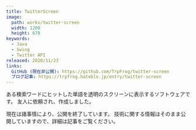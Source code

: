 ```yaml
---
title: TwitterScreen
image: 
  path: works/twitter-screen
  width: 1200
  height: 670
keywords:
  - Java
  - Swing
  - Twitter API
released: 2020/11/23
links:
  GitHub (現在非公開): https://github.com/TrpFrog/twitter-screen
  ブログ記事: https://trpfrog.hateblo.jp/entry/twitter-screen
---
```


ある検索ワードにヒットした単語を透明のスクリーンに表示するソフトウェアです。
友人に依頼され、作成しました。

現在は諸事情により、公開を終了しています。
技術に関する情報はそのまま公開していますので、詳細は記事をご覧ください。
